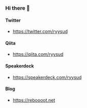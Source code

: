 ### Hi there 👋

<!--
**ryysud/ryysud** is a ✨ _special_ ✨ repository because its `README.md` (this file) appears on your GitHub profile.

Here are some ideas to get you started:

- 🔭 I’m currently working on ...
- 🌱 I’m currently learning ...
- 👯 I’m looking to collaborate on ...
- 🤔 I’m looking for help with ...
- 💬 Ask me about ...
- 📫 How to reach me: ...
- 😄 Pronouns: ...
- ⚡ Fun fact: ...
-->

#### Twitter

- https://twitter.com/ryysud

#### Qiita

- https://qiita.com/ryysud

#### Speakerdeck

- https://speakerdeck.com/ryysud

#### Blog

- https://reboooot.net
